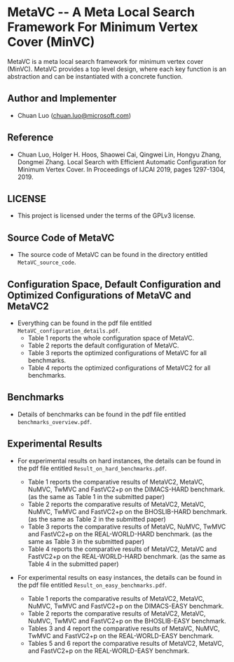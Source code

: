 # MetaVC -- A Meta Local Search Framework For Minimum Vertex Cover (MinVC)

MetaVC is a meta local search framework for minimum vertex cover (MinVC). MetaVC provides a top level design, where each key function is an abstraction and can be instantiated with a concrete function.

## Author and Implementer
- Chuan Luo (<chuan.luo@microsoft.com>)

## Reference
- Chuan Luo, Holger H. Hoos, Shaowei Cai, Qingwei Lin, Hongyu Zhang, Dongmei Zhang. Local Search with Efficient Automatic Configuration for Minimum Vertex Cover. In Proceedings of IJCAI 2019, pages 1297-1304, 2019.

## LICENSE
- This project is licensed under the terms of the GPLv3 license.

## Source Code of MetaVC

- The source code of MetaVC can be found in the directory entitled `MetaVC_source_code`.

## Configuration Space, Default Configuration and Optimized Configurations of MetaVC and MetaVC2

- Everything can be found in the pdf file entitled `MetaVC_configuration_details.pdf`.
  * Table 1 reports the whole configuration space of MetaVC.
  * Table 2 reports the default configuration of MetaVC.
  * Table 3 reports the optimized configurations of MetaVC for all benchmarks.
  * Table 4 reports the optimized configurations of MetaVC2 for all benchmarks.

## Benchmarks

- Details of benchmarks can be found in the pdf file entitled `benchmarks_overview.pdf`.

## Experimental Results

- For experimental results on hard instances, the details can be found in the pdf file entitled `Result_on_hard_benchmarks.pdf`.
  * Table 1 reports the comparative results of MetaVC2, MetaVC, NuMVC, TwMVC and FastVC2+p on the DIMACS-HARD benchmark. (as the same as Table 1 in the submitted paper)
  * Table 2 reports the comparative results of MetaVC2, MetaVC, NuMVC, TwMVC and FastVC2+p on the BHOSLIB-HARD benchmark. (as the same as Table 2 in the submitted paper)
  * Table 3 reports the comparative results of MetaVC, NuMVC, TwMVC and FastVC2+p on the REAL-WORLD-HARD benchmark. (as the same as Table 3 in the submitted paper)
  * Table 4 reports the comparative results of MetaVC2, MetaVC and FastVC2+p on the REAL-WORLD-HARD benchmark. (as the same as Table 4 in the submitted paper)
  
- For experimental results on easy instances, the details can be found in the pdf file entitled `Result_on_easy_benchmarks.pdf`.
  * Table 1 reports the comparative results of MetaVC2, MetaVC, NuMVC, TwMVC and FastVC2+p on the DIMACS-EASY benchmark.
  * Table 2 reports the comparative results of MetaVC2, MetaVC, NuMVC, TwMVC and FastVC2+p on the BHOSLIB-EASY benchmark.
  * Tables 3 and 4 report the comparative results of MetaVC, NuMVC, TwMVC and FastVC2+p on the REAL-WORLD-EASY benchmark.
  * Tables 5 and 6 report the comparative results of MetaVC2, MetaVC, and FastVC2+p on the REAL-WORLD-EASY benchmark.

